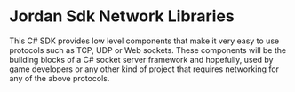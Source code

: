# Jordan Sdk Network Libraries

This C# SDK provides low level components that make it very easy to use protocols such as TCP, UDP or Web sockets. These components will be the building blocks of a C# socket server framework and hopefully, used by game developers or any other kind of project that requires networking for any of the above protocols.
